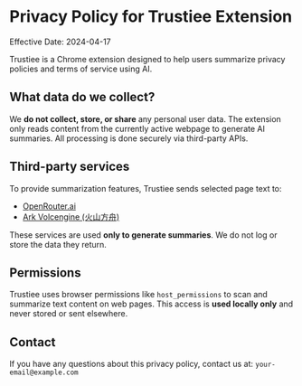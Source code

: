 # Privacy Policy for Trustiee Extension

Effective Date: 2024-04-17

Trustiee is a Chrome extension designed to help users summarize privacy policies and terms of service using AI.

## What data do we collect?

We **do not collect, store, or share** any personal user data. The extension only reads content from the currently active webpage to generate AI summaries. All processing is done securely via third-party APIs.

## Third-party services

To provide summarization features, Trustiee sends selected page text to:

- [OpenRouter.ai](https://openrouter.ai)
- [Ark Volcengine (火山方舟)](https://www.volcengine.com/product/ark)

These services are used **only to generate summaries**. We do not log or store the data they return.

## Permissions

Trustiee uses browser permissions like `host_permissions` to scan and summarize text content on web pages. This access is **used locally only** and never stored or sent elsewhere.

## Contact

If you have any questions about this privacy policy, contact us at: `your-email@example.com`
